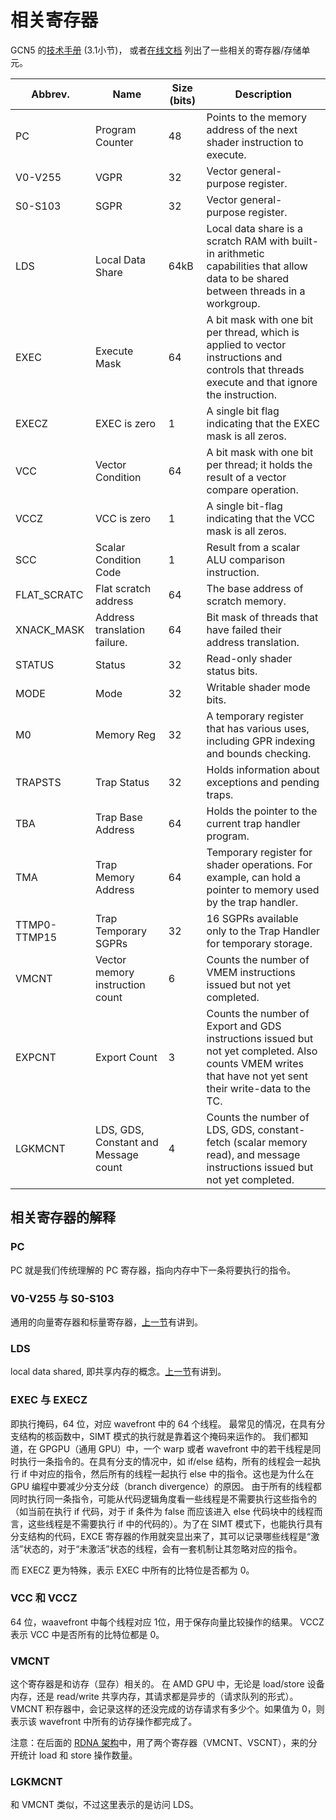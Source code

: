 # 相关寄存器

GCN5 的[技术手册](https://developer.amd.com/wp-content/resources/Vega_7nm_Shader_ISA.pdf) (3.1小节)，
或者[在线文档](https://rocmdocs.amd.com/en/latest/GCN_ISA_Manuals/testdocbook.html#testdocbook) 列出了一些相关的寄存器/存储单元。

| Abbrev.      | Name                 | Size  (bits) | Description                       |
|--|--|--|--|
| PC           | Program Counter      | 48     | Points to the memory address of the next shader instruction to execute.|
| V0-V255      | VGPR                 | 32     | Vector general-purpose register.  |
| S0-S103      | SGPR                 | 32     | Vector general-purpose register.  |
| LDS          | Local Data Share     | 64kB   | Local data share is a scratch RAM with built-in arithmetic capabilities that allow data to be shared between threads in a workgroup.|
| EXEC         | Execute Mask         | 64     | A bit mask with one bit per thread, which is applied to vector instructions and controls that threads execute and that ignore the instruction.           |
| EXECZ        | EXEC is zero         | 1      | A single bit flag indicating that the EXEC mask is all zeros.       |
| VCC          | Vector Condition     | 64     | A bit mask with one bit per thread; it holds the result of a vector compare operation.|
| VCCZ         | VCC is zero          | 1      | A single bit-flag indicating that the VCC mask is all zeros.        |
| SCC          | Scalar Condition Code| 1      | Result from a scalar ALU   comparison instruction.           |
| FLAT\_SCRATC | Flat scratch address | 64     | The base address of scratch memory.                           |
| XNACK\_MASK  | Address translation failure.  | 64     | Bit mask of threads that have failed their address translation. |
| STATUS       | Status               | 32     | Read-only shader status bits.     |
| MODE         | Mode                 | 32     | Writable shader mode bits.        |
| M0           | Memory Reg           | 32     | A temporary register that has  various uses, including GPR indexing and bounds checking.     |
| TRAPSTS      | Trap Status          | 32     | Holds information about exceptions and pending traps.     |
| TBA          | Trap Base Address    | 64     | Holds the pointer to the current  trap handler program.             |
| TMA          | Trap Memory Address  | 64     | Temporary register for shader operations. For example, can hold  a pointer to memory used by the trap handler.|
| TTMP0-TTMP15 | Trap Temporary SGPRs | 32     | 16 SGPRs available only to the Trap Handler for temporary storage.                          |
| VMCNT        | Vector memory instruction count       | 6      | Counts the number of VMEM  instructions issued but not yet  completed.                        |
| EXPCNT       | Export Count         | 3      | Counts the number of Export and  GDS instructions issued but not yet completed. Also counts VMEM  writes that have not yet sent  their write-data to the TC.       |
| LGKMCNT      | LDS, GDS, Constant and Message count | 4      | Counts the number of LDS, GDS, constant-fetch (scalar memory read), and message instructions  issued but not yet completed.     |

## 相关寄存器的解释

### PC
PC 就是我们传统理解的 PC 寄存器，指向内存中下一条将要执行的指令。

### V0-V255 与 S0-S103
通用的向量寄存器和标量寄存器，[上一节](../overview/AMD-7nm-isa)有讲到。

### LDS
local data shared, 即共享内存的概念。[上一节](../overview/AMD-7nm-isa)有讲到。

### EXEC 与 EXECZ
即执行掩码，64 位，对应 wavefront 中的 64 个线程。
最常见的情况，在具有分支结构的核函数中，SIMT 模式的执行就是靠着这个掩码来运作的。
我们都知道，在 GPGPU（通用 GPU）中，一个 warp 或者 wavefront 中的若干线程是同时执行一条指令的。在具有分支的情况中，如 if/else 结构，所有的线程会一起执行 if 中对应的指令，然后所有的线程一起执行 else 中的指令。这也是为什么在 GPU 编程中要减少分支分歧（branch divergence）的原因。
由于所有的线程都同时执行同一条指令，可能从代码逻辑角度看一些线程是不需要执行这些指令的（如当前在执行 if 代码，对于 if 条件为 false 而应该进入 else 代码块中的线程而言，这些线程是不需要执行 if 中的代码的）。为了在 SIMT 模式下，也能执行具有分支结构的代码，EXCE 寄存器的作用就突显出来了，其可以记录哪些线程是“激活”状态的，对于“未激活”状态的线程，会有一套机制让其忽略对应的指令。

而 EXECZ 更为特殊，表示 EXEC 中所有的比特位是否都为 0。

### VCC 和 VCCZ
64 位，waavefront 中每个线程对应 1位，用于保存向量比较操作的结果。
VCCZ 表示 VCC 中是否所有的比特位都是 0。

### VMCNT
这个寄存器是和访存（显存）相关的。
在 AMD GPU 中，无论是 load/store 设备内存，还是 read/write 共享内存，其请求都是异步的（请求队列的形式）。VMCNT 积存器中，会记录这样的还没完成的访存请求有多少个。如果值为 0，则表示该 wavefront 中所有的访存操作都完成了。


注意：在后面的 [RDNA 架构](https://gpuopen.com/wp-content/uploads/2019/08/RDNA_Architecture_public.pdf)中，用了两个寄存器（VMCNT、VSCNT），来的分开统计 load 和 store 操作数量。

### LGKMCNT
和 VMCNT 类似，不过这里表示的是访问 LDS。

